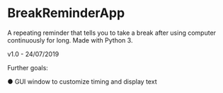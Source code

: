 # BreakReminderApp
A repeating reminder that tells you to take a break after using computer continuously for long. Made with Python 3.

v1.0 - 24/07/2019

Further goals:

● GUI window to customize timing and display text
